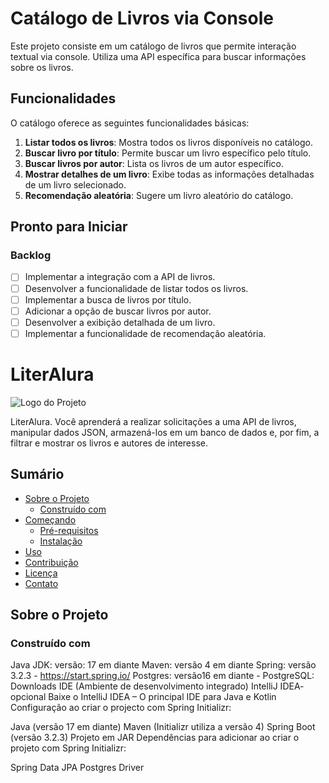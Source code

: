 # Catálogo de Livros via Console

Este projeto consiste em um catálogo de livros que permite interação textual via console. Utiliza uma API específica para buscar informações sobre os livros.

## Funcionalidades

O catálogo oferece as seguintes funcionalidades básicas:

1. **Listar todos os livros**: Mostra todos os livros disponíveis no catálogo.
2. **Buscar livro por título**: Permite buscar um livro específico pelo título.
3. **Buscar livros por autor**: Lista os livros de um autor específico.
4. **Mostrar detalhes de um livro**: Exibe todas as informações detalhadas de um livro selecionado.
5. **Recomendação aleatória**: Sugere um livro aleatório do catálogo.

## Pronto para Iniciar

### Backlog

- [ ] Implementar a integração com a API de livros.
- [ ] Desenvolver a funcionalidade de listar todos os livros.
- [ ] Implementar a busca de livros por título.
- [ ] Adicionar a opção de buscar livros por autor.
- [ ] Desenvolver a exibição detalhada de um livro.
- [ ] Implementar a funcionalidade de recomendação aleatória.

# LiterAlura

![Logo do Projeto](link_para_logo_se_houver)

LiterAlura. Você aprenderá a realizar solicitações a uma API de livros, manipular dados JSON, armazená-los em um banco de dados e, por fim, a filtrar e mostrar os livros e autores de interesse.

## Sumário

- [Sobre o Projeto](#sobre-o-projeto)
  - [Construído com](#construído-com)
- [Começando](#começando)
  - [Pré-requisitos](#pré-requisitos)
  - [Instalação](#instalação)
- [Uso](#uso)
- [Contribuição](#contribuição)
- [Licença](#licença)
- [Contato](#contato)

## Sobre o Projeto



### Construído com

Java JDK: versão: 17 em diante
Maven: versão 4 em diante
Spring: versão 3.2.3 - https://start.spring.io/
Postgres: versão16 em diante - PostgreSQL: Downloads
IDE (Ambiente de desenvolvimento integrado) IntelliJ IDEA- opcional
Baixe o IntelliJ IDEA – O principal IDE para Java e Kotlin
Configuração ao criar o projecto com Spring Initializr:

Java (versão 17 em diante)
Maven (Initializr utiliza a versão 4)
Spring Boot (versão 3.2.3)
Projeto em JAR
Dependências para adicionar ao criar o projeto com Spring Initializr:

Spring Data JPA
Postgres Driver

